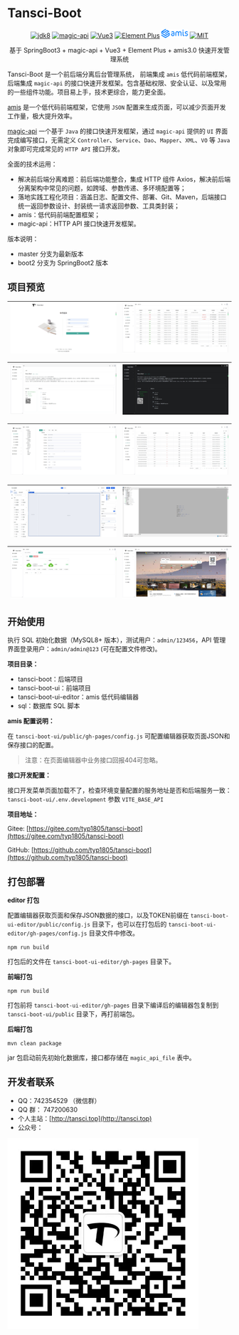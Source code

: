 # Tansci-Boot

<p align="center">
<a href="https://www.oracle.com/java/technologies/downloads/#java8"><img src="https://img.shields.io/badge/jdk-8+-green.svg" alt="jdk8"></a>
<a href="https://www.ssssssss.org/magic-api"><img src="https://www.ssssssss.org/magic-api/images/logo-magic-api.png" width="20" height="20" alt="magic-api"></a>
<a href="https://vuejs.org"><img src="https://img.shields.io/badge/-Vue-34495e?logo=vue.js" alt="Vue3"></a>
<a href="https://element-plus.gitee.io/#/zh-CN/component/changelog"><img src="https://img.shields.io/badge/element--plus-latest-blue" alt="Element Plus"></a>
<a href="https://aisuda.bce.baidu.com/amis/zh-CN/docs/index"><img src="./doc/logo_408c434.png" width="60" height="20" alt="amis"></a>
<a href="https://gitee.com/link?target=http%3A%2F%2Fwww.opensource.org%2Flicenses%2FMIT"><img src="https://img.shields.io/badge/license-MIT-brightgreen.svg" alt="MIT"></a>
</p>

<p align="center">基于 SpringBoot3 + magic-api + Vue3 + Element Plus + amis3.0 快速开发管理系统</p>

Tansci-Boot 是一个前后端分离后台管理系统， 前端集成 `amis` 低代码前端框架，后端集成 `magic-api` 的接口快速开发框架。包含基础权限、安全认证、以及常用的一些组件功能。项目易上手，技术更综合，能力更全面。

[amis](https://aisuda.bce.baidu.com/amis/zh-CN/docs/index) 是一个低代码前端框架，它使用 `JSON` 配置来生成页面，可以减少页面开发工作量，极大提升效率。

[magic-api](https://www.ssssssss.org/magic-api/) 一个基于 `Java` 的接口快速开发框架，通过 `magic-api` 提供的 `UI` 界面完成编写接口，无需定义 `Controller`、`Service`、`Dao`、`Mapper`、`XML`、`VO` 等 `Java` 对象即可完成常见的 `HTTP API` 接口开发。

全面的技术运用：

- 解决前后端分离难题：前后端功能整合，集成 HTTP 组件 Axios，解决前后端分离架构中常见的问题，如跨域、参数传递、多环境配置等；
- 落地实践工程化项目：涵盖日志、配置文件、部署、Git、Maven，后端接口统一返回参数设计、封装统一请求返回参数、工具类封装；
- amis：低代码前端配置框架； 
- magic-api：HTTP API 接口快速开发框架。

版本说明：

- master 分支为最新版本
- boot2 分支为 SpringBoot2 版本

## 项目预览

![登录](doc/login.png) | ![登录日志](doc/loginlog.png)
---|---

![首页](doc/home.png) | ![首页](doc/home-1.png)
---|---

![菜单](doc/menu.png) | ![操作日志](doc/log.png)
---|---

![amis](doc/amis.png) | ![magic-api](doc/api.png)
---|---

![页面管理](doc/LcPages.png) | ![外部链接](doc/ifarme.png)
---|---

## 开始使用

执行 SQL 初始化数据（MySQL8+ 版本），测试用户：`admin/123456`，API 管理界面登录用户：`admin/admin@123` (可在配置文件修改)。

**项目目录：**

- tansci-boot：后端项目
- tansci-boot-ui：前端项目
- tansci-boot-ui-editor：amis 低代码编辑器
- sql：数据库 SQL 脚本

**amis 配置说明：**

在 ``tansci-boot-ui/public/gh-pages/config.js`` 可配置编辑器获取页面JSON和保存接口的配置。

> 注意：在页面编辑器中业务接口回报404可忽略。

**接口开发配置：**

接口开发菜单页面加载不了，检查环境变量配置的服务地址是否和后端服务一致：``tansci-boot-ui/.env.development`` 参数 `VITE_BASE_API`

**项目地址：**

Gitee: [https://gitee.com/typ1805/tansci-boot](https://gitee.com/typ1805/tansci-boot)

GitHub: [https://github.com/typ1805/tansci-boot](https://github.com/typ1805/tansci-boot)

## 打包部署

**editor 打包**

配置编辑器获取页面和保存JSON数据的接口，以及TOKEN前缀在 `tansci-boot-ui-editor/public/config.js` 目录下，也可以在打包后的 `tansci-boot-ui-editor/gh-pages/config.js` 目录文件中修改。

```shell
npm run build
```

打包后的文件在 `tansci-boot-ui-editor/gh-pages` 目录下。

**前端打包**
```shell
npm run build
```

打包前将 `tansci-boot-ui-editor/gh-pages` 目录下编译后的编辑器包复制到 `tansci-boot-ui/public` 目录下，再打前端包。

**后端打包**

```shell
mvn clean package
```

jar 包启动前先初始化数据库，接口都存储在 `magic_api_file` 表中。

## 开发者联系

- QQ：742354529 （微信群）
- QQ 群： 747200630
- 个人主站：[http://tansci.top](http://tansci.top)
- 公众号：
  
![个人公众号](doc/gzh.jpg)